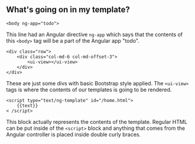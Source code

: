 ##  What's going on in my template?

	<body ng-app="todo">
	
This line had an Angular directive `ng-app` which says that the contents of this `<body>` tag will be a part of the Angular app "todo".

	<div class="row">
		<div class="col-md-6 col-md-offset-3">
			<ui-view></ui-view>
	  	</div>
	</div>
		  
These are just some divs with basic Bootstrap style applied. The `<ui-view>` tags is where the contents of our templates is going to be rendered.
		  
	<script type="text/ng-template" id="/home.html">
		{{text}}
	< /script>
	  
This block actually represents the contents of the template. Regular HTML can be put inside of the `<script>` block and anything that 
comes from the Angular controller is placed inside double curly braces. 